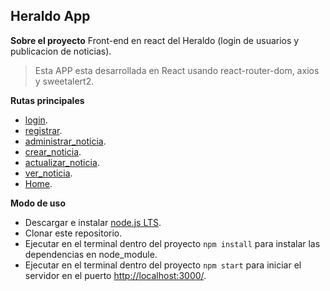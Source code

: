 ## **Heraldo App** ##

**Sobre el proyecto**
Front-end en react del Heraldo (login de usuarios y publicacion de noticias).
> Esta APP esta desarrollada en React usando react-router-dom, axios y sweetalert2.

**Rutas principales**
 - [login](http://localhost:3000/login).
 - [registrar](http://localhost:3000/registrar).
 - [administrar_noticia](http://localhost:3000/administrar_noticia).
 - [crear_noticia](http://localhost:3000/crear_noticia).
 - [actualizar_noticia](http://localhost:3000/actualizar_noticia).
 - [ver_noticia](http://localhost:3000/ver_noticia).
 - [Home](http://localhost:3000).

**Modo de uso**
 - Descargar e instalar [node.js LTS](https://nodejs.org/es/).
 - Clonar este repositorio.
 - Ejecutar en el terminal dentro del proyecto `npm install` para instalar las dependencias en node_module.
 - Ejecutar en el terminal dentro del proyecto `npm start` para iniciar el servidor en el puerto [http://localhost:3000/](http://localhost:3000/).
